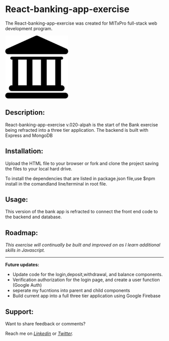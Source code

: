 # React-banking-app-exercise
The React-banking-app-exercise was created for MITxPro full-stack web development program. </br>

<!-- <a href="https://foreverphoenix21.github.io/Shopping-Cart/"> -->
  <img src="bank.png" alt="Bank App link" width="200" /> </a>

## Description:

<p> React-banking-app-exercise v.020-alpah is the start of the Bank exercise being refracted into a three tier application. The backend is built with Express and MongoDB </p>

## Installation:

<p> Upload the HTML file to your browser or fork and clone the project saving the files to your local hard drive. </p> 
<p>To install the dependencies that are listed in package.json file,use $npm install in the comandland line/terminal in root file. </P>

## Usage:

<p> This version of the bank app is refracted to connect the front end code to the backend and database. </p>

## Roadmap:

*<p> This exercise will continually be built and improved on as I learn additional skills in Javascript. </p>*

***

**<p> Future updates: </p>**
- Update code for the login,deposit,withdrawal, and balance components.
- Verification authorization for the login page, and create a user function (Google Auth)
- seperate my fucntions into parent and child components
- Build current app into a full three tier application using Google Firebase

## Support:

<p> Want to share feedback or comments?</p>

<p> 
  
  Reach me on *[Linkedin](https://www.linkedin.com/in/derek-diaz/)* or *[Twitter](https://twitter.com/diazcsu).*
  
</p>
